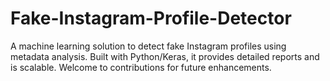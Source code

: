 # Fake-Instagram-Profile-Detector
A machine learning solution to detect fake Instagram profiles using metadata analysis. Built with Python/Keras, it provides detailed reports and is scalable. Welcome to contributions for future enhancements.
